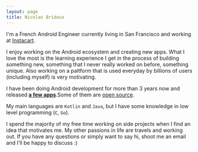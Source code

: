 ```yaml
---
layout: page
title: Nicolas Bridoux
---
```

I'm a French Android Engineer currently living in San Francisco and working at [Instacart](https://instacart.com).

I enjoy working on the Android ecosystem and creating new apps. What I love the most is the learning experience I get in the process of building something new, something that I never really worked on before, something unique. Also working on a paltform that is used everyday by billions of users (including myself) is very motivating.

I have been doing Android development for more than 3 years now and released **[a few apps](https://play.google.com/store/apps/developer?id=Nicolas%20Bridoux&hl=en)**.Some of them are [open source](https://github.com/Bridouille).

My main languages are `Kotlin` and `Java`, but I have some knowledge in low level programming (`C`, `Go`).

I spend the majority of my free time working on side projects when I find an idea that motivates me. My other passions in life are travels and working out. If you have any questions or simply want to say hi, shoot me an email and I'll be happy to discuss :)
